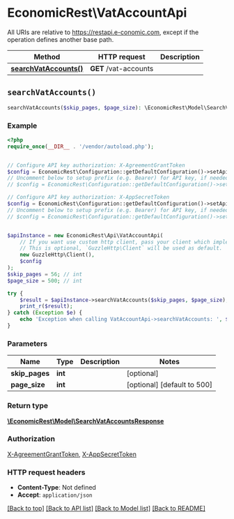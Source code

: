 # EconomicRest\VatAccountApi

All URIs are relative to https://restapi.e-conomic.com, except if the operation defines another base path.

| Method | HTTP request | Description |
| ------------- | ------------- | ------------- |
| [**searchVatAccounts()**](VatAccountApi.md#searchVatAccounts) | **GET** /vat-accounts |  |


## `searchVatAccounts()`

```php
searchVatAccounts($skip_pages, $page_size): \EconomicRest\Model\SearchVatAccountsResponse
```



### Example

```php
<?php
require_once(__DIR__ . '/vendor/autoload.php');


// Configure API key authorization: X-AgreementGrantToken
$config = EconomicRest\Configuration::getDefaultConfiguration()->setApiKey('X-AgreementGrantToken', 'YOUR_API_KEY');
// Uncomment below to setup prefix (e.g. Bearer) for API key, if needed
// $config = EconomicRest\Configuration::getDefaultConfiguration()->setApiKeyPrefix('X-AgreementGrantToken', 'Bearer');

// Configure API key authorization: X-AppSecretToken
$config = EconomicRest\Configuration::getDefaultConfiguration()->setApiKey('X-AppSecretToken', 'YOUR_API_KEY');
// Uncomment below to setup prefix (e.g. Bearer) for API key, if needed
// $config = EconomicRest\Configuration::getDefaultConfiguration()->setApiKeyPrefix('X-AppSecretToken', 'Bearer');


$apiInstance = new EconomicRest\Api\VatAccountApi(
    // If you want use custom http client, pass your client which implements `GuzzleHttp\ClientInterface`.
    // This is optional, `GuzzleHttp\Client` will be used as default.
    new GuzzleHttp\Client(),
    $config
);
$skip_pages = 56; // int
$page_size = 500; // int

try {
    $result = $apiInstance->searchVatAccounts($skip_pages, $page_size);
    print_r($result);
} catch (Exception $e) {
    echo 'Exception when calling VatAccountApi->searchVatAccounts: ', $e->getMessage(), PHP_EOL;
}
```

### Parameters

| Name | Type | Description  | Notes |
| ------------- | ------------- | ------------- | ------------- |
| **skip_pages** | **int**|  | [optional] |
| **page_size** | **int**|  | [optional] [default to 500] |

### Return type

[**\EconomicRest\Model\SearchVatAccountsResponse**](../Model/SearchVatAccountsResponse.md)

### Authorization

[X-AgreementGrantToken](../../README.md#X-AgreementGrantToken), [X-AppSecretToken](../../README.md#X-AppSecretToken)

### HTTP request headers

- **Content-Type**: Not defined
- **Accept**: `application/json`

[[Back to top]](#) [[Back to API list]](../../README.md#endpoints)
[[Back to Model list]](../../README.md#models)
[[Back to README]](../../README.md)
